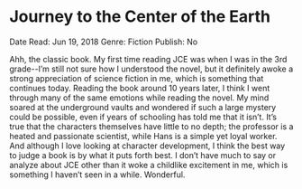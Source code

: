 # Journey to the Center of the Earth

Date Read: Jun 19, 2018
Genre: Fiction
Publish: No

Ahh, the classic book. My first time reading JCE was when I was in the 3rd grade--I’m still not sure how I understood the novel, but it definitely awoke a strong appreciation of science fiction in me, which is something that continues today. Reading the book around 10 years later, I think I went through many of the same emotions while reading the novel. My mind soared at the underground vaults and wondered if such a large mystery could be possible, even if years of schooling has told me that it isn’t. It’s true that the characters themselves have little to no depth; the professor is a heated and passionate scientist, while Hans is a simple yet loyal worker. And although I love looking at character development, I think the best way to judge a book is by what it puts forth best. I don’t have much to say or analyze about JCE other than it woke a childlike excitement in me, which is something I haven’t seen in a while. Wonderful.